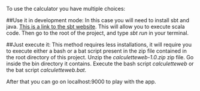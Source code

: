 To use the calculator you have multiple choices:

##Use it in development mode:
In this case you will need to install sbt and java. [This is a link to the sbt website](http://www.scala-sbt.org/download.html).
This will allow you to execute scala code. Then go to the root of the project, and type *sbt run* in your terminal.

##Just execute it:
This method requires less installations, it will require you to execute either a bash or a bat script present
in the zip file contained in the root directory of this project.
Unzip the *calculetteweb-1.0.zip* zip file. Go inside the bin directory it contains. 
Execute the bash script *calculetteweb* or the bat script *calculetteweb.bat*.

After that you can go on localhost:9000 to play with the app.
